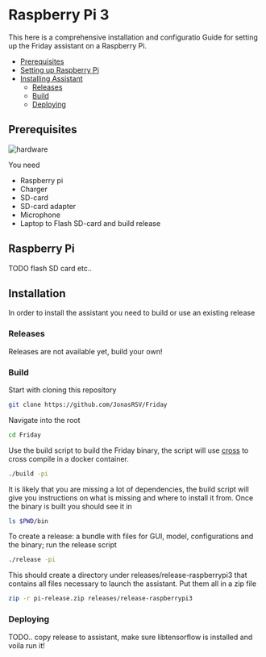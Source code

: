 # Raspberry Pi 3 

This here is a comprehensive installation and configuratio Guide for setting up the Friday assistant on a Raspberry Pi.

- [Prerequisites](#prerequisites)
- [Setting up Raspberry Pi](#raspberry-pi)
- [Installing Assistant](#installation)
  - [Releases](#releases)
  - [Build](#build)
  - [Deploying](#deploying)

## Prerequisites

![hardware](../art/raspberry-pi-guide-hardware.png)


You need

- Raspberry pi
- Charger
- SD-card 
- SD-card adapter
- Microphone
- Laptop to Flash SD-card and build release


## Raspberry Pi

TODO flash SD card etc..


## Installation

In order to install the assistant you need to build or use an existing release

### Releases

Releases are not available yet, build your own! 

### Build

Start with cloning this repository 

```bash
git clone https://github.com/JonasRSV/Friday
```

Navigate into the root

```bash
cd Friday
```


Use the build script to build the Friday binary, the script will use [cross](https://github.com/rust-embedded/cross) to cross compile in a docker container.


```bash
./build -pi
```

It is likely that you are missing a lot of dependencies, the build script will give you instructions on what is missing and where to install it from. Once the binary is built you should see it in

```bash
ls $PWD/bin
```

To create a release: a bundle with files for GUI, model, configurations and the binary; run the release script

```bash
./release -pi
```

This should create a directory under releases/release-raspberrypi3 that contains all files necessary to launch the assistant. Put them all in a zip file

```bash
zip -r pi-release.zip releases/release-raspberrypi3
```

### Deploying 

TODO.. copy release to assistant, make sure libtensorflow is installed and voila run it!
